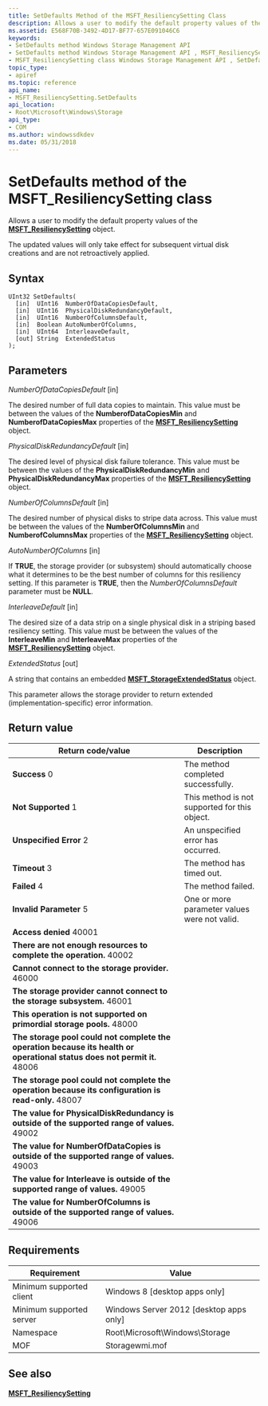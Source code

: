 ```yaml
---
title: SetDefaults Method of the MSFT_ResiliencySetting Class
description: Allows a user to modify the default property values of the MSFT\_ResiliencySetting object.
ms.assetid: E568F70B-3492-4D17-BF77-657E091046C6
keywords:
- SetDefaults method Windows Storage Management API
- SetDefaults method Windows Storage Management API , MSFT_ResiliencySetting class
- MSFT_ResiliencySetting class Windows Storage Management API , SetDefaults method
topic_type:
- apiref
ms.topic: reference
api_name:
- MSFT_ResiliencySetting.SetDefaults
api_location:
- Root\Microsoft\Windows\Storage
api_type:
- COM
ms.author: windowssdkdev
ms.date: 05/31/2018
---
```


# SetDefaults method of the MSFT\_ResiliencySetting class

Allows a user to modify the default property values of the [**MSFT\_ResiliencySetting**](msft-resiliencysetting.md) object.

The updated values will only take effect for subsequent virtual disk creations and are not retroactively applied.

## Syntax


```mof
UInt32 SetDefaults(
  [in]  UInt16  NumberOfDataCopiesDefault,
  [in]  UInt16  PhysicalDiskRedundancyDefault,
  [in]  UInt16  NumberOfColumnsDefault,
  [in]  Boolean AutoNumberOfColumns,
  [in]  UInt64  InterleaveDefault,
  [out] String  ExtendedStatus
);
```



## Parameters

 

*NumberOfDataCopiesDefault* \[in\]
 

The desired number of full data copies to maintain. This value must be between the values of the **NumberofDataCopiesMin** and **NumberofDataCopiesMax** properties of the [**MSFT\_ResiliencySetting**](msft-resiliencysetting.md) object.

 

*PhysicalDiskRedundancyDefault* \[in\]
 

The desired level of physical disk failure tolerance. This value must be between the values of the **PhysicalDiskRedundancyMin** and **PhysicalDiskRedundancyMax** properties of the [**MSFT\_ResiliencySetting**](msft-resiliencysetting.md) object.

 

*NumberOfColumnsDefault* \[in\]
 

The desired number of physical disks to stripe data across. This value must be between the values of the **NumberOfColumnsMin** and **NumberofColumnsMax** properties of the [**MSFT\_ResiliencySetting**](msft-resiliencysetting.md) object.

 

*AutoNumberOfColumns* \[in\]
 

If **TRUE**, the storage provider (or subsystem) should automatically choose what it determines to be the best number of columns for this resiliency setting. If this parameter is **TRUE**, then the *NumberOfColumnsDefault* parameter must be **NULL**.

 

*InterleaveDefault* \[in\]
 

The desired size of a data strip on a single physical disk in a striping based resiliency setting. This value must be between the values of the **InterleaveMin** and **InterleaveMax** properties of the [**MSFT\_ResiliencySetting**](msft-resiliencysetting.md) object.

 

*ExtendedStatus* \[out\]
 

A string that contains an embedded [**MSFT\_StorageExtendedStatus**](msft-storageextendedstatus.md) object.

This parameter allows the storage provider to return extended (implementation-specific) error information.

 

## Return value



| Return code/value                                                                                                                                                                                                                                        | Description                                              |
|----------------------------------------------------------------------------------------------------------------------------------------------------------------------------------------------------------------------------------------------------------|----------------------------------------------------------|
|  **Success** 0                                                                                                             | The method completed successfully.            |
|  **Not Supported** 1                                                                                                       | This method is not supported for this object. |
|  **Unspecified Error** 2                                                                                                   | An unspecified error has occurred.            |
|  **Timeout** 3                                                                                                             | The method has timed out.                     |
|  **Failed** 4                                                                                                              | The method failed.                            |
|  **Invalid Parameter** 5                                                                                                   | One or more parameter values were not valid.  |
|  **Access denied** 40001                                                                                                   |                                                          |
|  **There are not enough resources to complete the operation.** 40002                                                       |                                                          |
|  **Cannot connect to the storage provider.** 46000                                                                         |                                                          |
|  **The storage provider cannot connect to the storage subsystem.** 46001                                                   |                                                          |
|  **This operation is not supported on primordial storage pools.** 48000                                                    |                                                          |
|  **The storage pool could not complete the operation because its health or operational status does not permit it.** 48006  |                                                          |
|  **The storage pool could not complete the operation because its configuration is read-only.** 48007                       |                                                          |
|  **The value for PhysicalDiskRedundancy is outside of the supported range of values.** 49002                               |                                                          |
|  **The value for NumberOfDataCopies is outside of the supported range of values.** 49003                                   |                                                          |
|  **The value for Interleave is outside of the supported range of values.** 49005                                           |                                                          |
|  **The value for NumberOfColumns is outside of the supported range of values.** 49006                                      |                                                          |



 

## Requirements



| Requirement | Value |
|-------------------------------------|-------------------------------------------------------------------------------------------|
| Minimum supported client | Windows 8 \[desktop apps only\]                                                |
| Minimum supported server | Windows Server 2012 \[desktop apps only\]                                      |
| Namespace                | Root\\Microsoft\\Windows\\Storage                                              |
| MOF                      |  Storagewmi.mof  |



## See also

 

[**MSFT\_ResiliencySetting**](msft-resiliencysetting.md)
 

 

 





